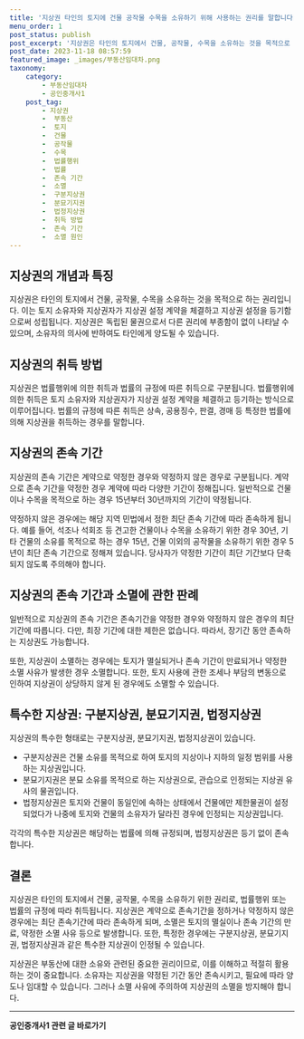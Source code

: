 ```yaml
---
title: '지상권 타인의 토지에 건물 공작물 수목을 소유하기 위해 사용하는 권리를 말합니다 이 글에서는 지상권의 개념 특징 취득 방법 및 존속 기간 그리고 소멸 원인에 대해 알아보겠습니다 또한 특수한 지상권인 구분지상권과 분묘기지권 법정지상권에 대해서도 살펴보겠습니다'
menu_order: 1
post_status: publish
post_excerpt: '지상권은 타인의 토지에서 건물, 공작물, 수목을 소유하는 것을 목적으로 하는 권리입니다. 이는 토지 소유자와 지상권자가 지상권 설정 계약을 체결하고 지상권 설정을 등기함으로써 성립됩니다. 지상권은 독립된 물권으로서 다른 권리에 부종함이 없이 나타날 수 있으며, 소유자의 의사에 반하여도 타인에게 양도될 수 있습니다.'
post_date: 2023-11-18 08:57:59
featured_image: _images/부동산임대차.png
taxonomy:
    category:
        - 부동산임대차
        - 공인중개사1
    post_tag:
        - 지상권
        -  부동산
        -  토지
        -  건물
        -  공작물
        -  수목
        -  법률행위
        -  법률
        -  존속 기간
        -  소멸
        -  구분지상권
        -  분묘기지권
        -  법정지상권
        -  취득 방법
        -  존속 기간
        -  소멸 원인
---
```



## 지상권의 개념과 특징

지상권은 타인의 토지에서 건물, 공작물, 수목을 소유하는 것을 목적으로 하는 권리입니다. 이는 토지 소유자와 지상권자가 지상권 설정 계약을 체결하고 지상권 설정을 등기함으로써 성립됩니다. 지상권은 독립된 물권으로서 다른 권리에 부종함이 없이 나타날 수 있으며, 소유자의 의사에 반하여도 타인에게 양도될 수 있습니다.

## 지상권의 취득 방법

지상권은 법률행위에 의한 취득과 법률의 규정에 따른 취득으로 구분됩니다. 법률행위에 의한 취득은 토지 소유자와 지상권자가 지상권 설정 계약을 체결하고 등기하는 방식으로 이루어집니다. 법률의 규정에 따른 취득은 상속, 공용징수, 판결, 경매 등 특정한 법률에 의해 지상권을 취득하는 경우를 말합니다.

## 지상권의 존속 기간

지상권의 존속 기간은 계약으로 약정한 경우와 약정하지 않은 경우로 구분됩니다. 계약으로 존속 기간을 약정한 경우 계약에 따라 다양한 기간이 정해집니다. 일반적으로 건물이나 수목을 목적으로 하는 경우 15년부터 30년까지의 기간이 약정됩니다.

약정하지 않은 경우에는 해당 지역 민법에서 정한 최단 존속 기간에 따라 존속하게 됩니다. 예를 들어, 석조나 석회조 등 견고한 건물이나 수목을 소유하기 위한 경우 30년, 기타 건물의 소유를 목적으로 하는 경우 15년, 건물 이외의 공작물을 소유하기 위한 경우 5년이 최단 존속 기간으로 정해져 있습니다. 당사자가 약정한 기간이 최단 기간보다 단축되지 않도록 주의해야 합니다.

## 지상권의 존속 기간과 소멸에 관한 판례

일반적으로 지상권의 존속 기간은 존속기간을 약정한 경우와 약정하지 않은 경우의 최단기간에 따릅니다. 다만, 최장 기간에 대한 제한은 없습니다. 따라서, 장기간 동안 존속하는 지상권도 가능합니다.

또한, 지상권이 소멸하는 경우에는 토지가 멸실되거나 존속 기간이 만료되거나 약정한 소멸 사유가 발생한 경우 소멸합니다. 또한, 토지 사용에 관한 조세나 부담의 변동으로 인하여 지상권이 상당하지 않게 된 경우에도 소멸할 수 있습니다.

## 특수한 지상권: 구분지상권, 분묘기지권, 법정지상권

지상권의 특수한 형태로는 구분지상권, 분묘기지권, 법정지상권이 있습니다.

- 구분지상권은 건물 소유를 목적으로 하여 토지의 지상이나 지하의 일정 범위를 사용하는 지상권입니다.
- 분묘기지권은 분묘 소유를 목적으로 하는 지상권으로, 관습으로 인정되는 지상권 유사의 물권입니다.
- 법정지상권은 토지와 건물이 동일인에 속하는 상태에서 건물에만 제한물권이 설정되었다가 나중에 토지와 건물의 소유자가 달라진 경우에 인정되는 지상권입니다.

각각의 특수한 지상권은 해당하는 법률에 의해 규정되며, 법정지상권은 등기 없이 존속합니다.

## 결론

지상권은 타인의 토지에서 건물, 공작물, 수목을 소유하기 위한 권리로, 법률행위 또는 법률의 규정에 따라 취득됩니다. 지상권은 계약으로 존속기간을 정하거나 약정하지 않은 경우에는 최단 존속기간에 따라 존속하게 되며, 소멸은 토지의 멸실이나 존속 기간의 만료, 약정한 소멸 사유 등으로 발생합니다. 또한, 특정한 경우에는 구분지상권, 분묘기지권, 법정지상권과 같은 특수한 지상권이 인정될 수 있습니다.

지상권은 부동산에 대한 소유와 관련된 중요한 권리이므로, 이를 이해하고 적절히 활용하는 것이 중요합니다. 소유자는 지상권을 약정된 기간 동안 존속시키고, 필요에 따라 양도나 임대할 수 있습니다. 그러나 소멸 사유에 주의하여 지상권의 소멸을 방지해야 합니다.
<!-- wp:separator -->
<hr class="wp-block-separator has-alpha-channel-opacity"/>
<!-- /wp:separator -->

<!-- wp:group {"backgroundColor":"base","layout":{"type":"constrained"}} -->
<div class="wp-block-group has-base-background-color has-background"><!-- wp:paragraph {"align":"center","fontSize":"medium"} -->
<p class="has-text-align-center has-large-font-size"><strong>공인중개사1 관련 글 바로가기</strong></p>
<!-- /wp:paragraph -->


<!-- wp:latest-posts
{"categories":[{"id":22617,"count":19,"description":"","link":"https://uknowlaw.com/category/%ea%b3%b5%ec%9d%b8%ec%a4%91%ea%b0%9c%ec%82%ac1/","name":"공인중개사1","slug":"공인중개사1","taxonomy":"category","parent":0,"meta":[],"_links":{"self":[{"href":"https://uknowlaw.com/wp-json/wp/v2/categories/22617"}],"collection":[{"href":"https://uknowlaw.com/wp-json/wp/v2/categories"}],"about":[{"href":"https://uknowlaw.com/wp-json/wp/v2/taxonomies/category"}],"wp:post_type":[{"href":"https://uknowlaw.com/wp-json/wp/v2/posts?categories=22617"}],"curies":[{"name":"wp","href":"https://api.w.org/{rel}","templated":true}]}}],"postsToShow":100,"excerptLength":28,"postLayout":"grid","columns":2,"featuredImageAlign":"left","featuredImageSizeSlug":"large","fontSize":"small"} /--></div>
<!-- /wp:group -->